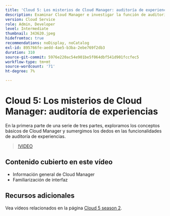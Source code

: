 ```yaml
---
title: 'Cloud 5: Los misterios de Cloud Manager: auditoría de experiencias'
description: Examinar Cloud Manager e investigar la función de auditoría de experiencias
version: Cloud Service
role: Admin, Developer
level: Intermediate
thumbnail: 343620.jpeg
hidefromtoc: true
recommendations: noDisplay, noCatalog
exl-id: 895766fe-aedd-4ae5-b3ba-2ebe769f2db3
duration: 310
source-git-commit: 5976e220ac54e901be5f064dbf541d901fccfec5
workflow-type: tm+mt
source-wordcount: '71'
ht-degree: 7%

---
```


# Cloud 5: Los misterios de Cloud Manager: auditoría de experiencias

En la primera parte de una serie de tres partes, exploramos los conceptos básicos de Cloud Manager y sumergimos los dedos en las funcionalidades de auditoría de experiencias.

>[!VIDEO](https://video.tv.adobe.com/v/343620?quality=12&learn=on)

## Contenido cubierto en este vídeo

+ Información general de Cloud Manager
+ Familiarización de interfaz

## Recursos adicionales

Vea vídeos relacionados en la página [Cloud 5 season 2](../cloud5-season-2.md).
